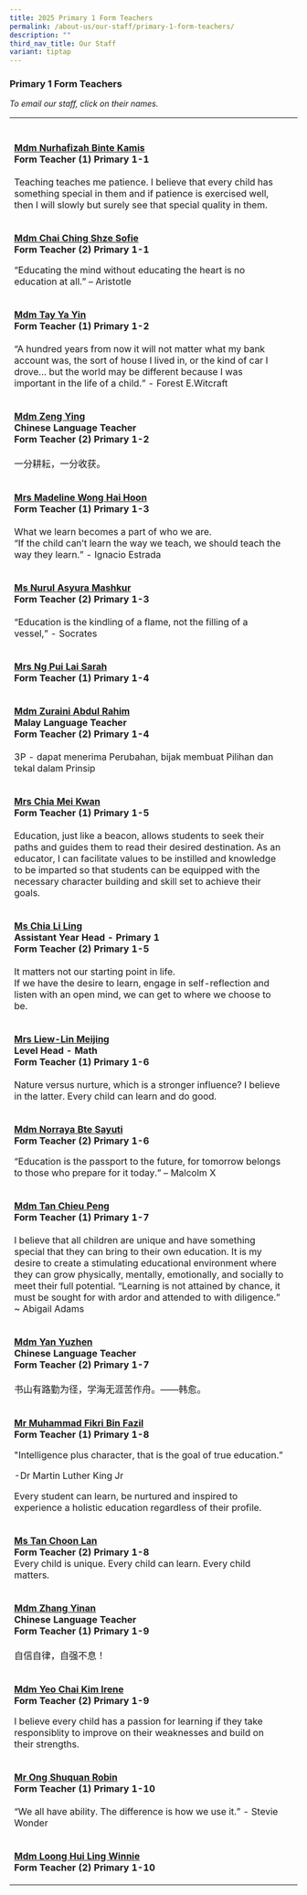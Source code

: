 ```yaml
---
title: 2025 Primary 1 Form Teachers
permalink: /about-us/our-staff/primary-1-form-teachers/
description: ""
third_nav_title: Our Staff
variant: tiptap
---
```

<h3>Primary 1 Form Teachers</h3>
<p><em>To email our staff, click on their names.</em>
</p>
<table style="minWidth: 50px">
<colgroup>
<col>
<col>
</colgroup>
<tbody>
<tr>
<th rowspan="1" colspan="1">
<p></p>
</th>
<th rowspan="1" colspan="1">
<p></p>
</th>
</tr>
<tr>
<td rowspan="1" colspan="1">
<p><strong><a href="mailto:nurhafizah_kamis@moe.edu.sg" rel="noopener noreferrer nofollow" target="_blank">Mdm Nurhafizah Binte Kamis</a></strong>
<br><strong>Form Teacher (1) Primary 1-1</strong>
<br>
<br>Teaching teaches me patience. I believe that every child has something
special in them and if patience is exercised well, then I will slowly but
surely see that special quality in them.</p>
</td>
<td rowspan="1" colspan="1">
<p></p>
</td>
</tr>
<tr>
<td rowspan="1" colspan="1">
<p><strong><a href="mailto:chai_ching_shze_sofie@moe.edu.sg" rel="noopener nofollow" target="_blank">Mdm Chai Ching Shze Sofie</a></strong>
<br><strong>Form Teacher (2) Primary 1-1</strong>
</p>
<p>“Educating the mind without educating the heart is no education at all.”
– Aristotle</p>
</td>
<td rowspan="1" colspan="1">
<p></p>
</td>
</tr>
<tr>
<td rowspan="1" colspan="1">
<p><strong><a href="mailto:tay_ya_yin@moe.edu.sg" rel="noopener noreferrer nofollow" target="_blank">Mdm Tay Ya Yin</a></strong>
<br><strong>Form Teacher (1) Primary 1-2</strong>
<br>
<br>“A hundred years from now it will not matter what my bank account was,
the sort of house I lived in, or the kind of car I drove… but the world
may be different because I was important in the life of a child.” - Forest
E.Witcraft</p>
</td>
<td rowspan="1" colspan="1">
<p></p>
</td>
</tr>
<tr>
<td rowspan="1" colspan="1">
<p><strong><a href="mailto:zeng_ying_a@moe.edu.sg" rel="noopener noreferrer nofollow" target="_blank">Mdm Zeng Ying</a></strong>
<br><strong>Chinese Language Teacher</strong>
<br><strong>Form Teacher (2) Primary 1-2</strong>
<br>
<br>一分耕耘，一分收获。</p>
</td>
<td rowspan="1" colspan="1">
<p></p>
</td>
</tr>
<tr>
<td rowspan="1" colspan="1">
<p><strong><a href="mailto:lim_hai_hoon_madeline@moe.edu.sg" rel="noopener noreferrer nofollow" target="_blank">Mrs Madeline Wong Hai Hoon</a></strong>
<br><strong>Form Teacher (1) Primary 1-3</strong>
<br>
<br>What we learn becomes a part of who we are.
<br>“If the child can’t learn the way we teach, we should teach the way they
learn.” - Ignacio Estrada</p>
</td>
<td rowspan="1" colspan="1">
<p></p>
</td>
</tr>
<tr>
<td rowspan="1" colspan="1">
<p><strong><a href="mailto:nurul_asyura_mashkur@moe.edu.sg" rel="noopener noreferrer nofollow" target="_blank">Ms Nurul Asyura Mashkur</a></strong>
<br><strong>Form Teacher (2) Primary 1-3</strong>
<br>
<br>“Education is the kindling of a flame, not the filling of a vessel,” -
Socrates</p>
</td>
<td rowspan="1" colspan="1">
<p></p>
</td>
</tr>
<tr>
<td rowspan="1" colspan="1">
<p><strong><a href="mailto:lock_pui_lai@moe.edu.sg" rel="noopener noreferrer nofollow" target="_blank">Mrs Ng Pui Lai Sarah</a></strong>
<br><strong>Form Teacher (1) Primary 1-4</strong>
</p>
</td>
<td rowspan="1" colspan="1">
<p></p>
</td>
</tr>
<tr>
<td rowspan="1" colspan="1">
<p><strong><a href="mailto:zuraini_abdul_rahim@moe.edu.sg" rel="noopener noreferrer nofollow" target="_blank">Mdm Zuraini Abdul Rahim</a></strong>
<br><strong>Malay Language Teacher<br>Form Teacher (2) Primary 1-4</strong>
<br>
<br>3P - dapat menerima Perubahan, bijak membuat Pilihan dan tekal dalam Prinsip</p>
</td>
<td rowspan="1" colspan="1">
<p></p>
</td>
</tr>
<tr>
<td rowspan="1" colspan="1">
<p><strong><a href="mailto:chan_mei_kwan@moe.edu.sg" rel="noopener noreferrer nofollow" target="_blank">Mrs Chia Mei Kwan</a></strong>
<br><strong>Form Teacher (1) Primary 1-5</strong>
<br>
<br>Education, just like a beacon, allows students to seek their paths and
guides them to read their desired destination. As an educator, I can facilitate
values to be instilled and knowledge to be imparted so that students can
be equipped with the necessary character building and skill set to achieve
their goals.</p>
</td>
<td rowspan="1" colspan="1">
<p></p>
</td>
</tr>
<tr>
<td rowspan="1" colspan="1">
<p><strong><a href="mailto:chia_li_ling@moe.edu.sg" rel="noopener noreferrer nofollow" target="_blank">Ms Chia Li Ling</a></strong>
<br><strong>Assistant Year Head - Primary 1<br>Form Teacher (2) Primary 1-5</strong>
<br>
<br>It matters not our starting point in life.
<br>If we have the desire to learn, engage in self-reflection and listen with
an open mind, we can get to where we choose to be.</p>
</td>
<td rowspan="1" colspan="1">
<p></p>
</td>
</tr>
<tr>
<td rowspan="1" colspan="1">
<p><strong><a href="mailto:lin_meijing@moe.edu.sg" rel="noopener noreferrer nofollow" target="_blank">Mrs Liew-Lin Meijing</a></strong>
<br><strong>Level Head - Math<br>Form Teacher (1) Primary 1-6</strong>
<br>
<br>Nature versus nurture, which is a stronger influence? I believe in the
latter. Every child can learn and do good.</p>
</td>
<td rowspan="1" colspan="1">
<p></p>
</td>
</tr>
<tr>
<td rowspan="1" colspan="1">
<p><strong><a href="mailto:norraya_sayuti@moe.edu.sg" rel="noopener noreferrer nofollow" target="_blank">Mdm Norraya Bte Sayuti</a></strong>
<br><strong>Form Teacher (2) Primary 1-6</strong>
</p>
<p></p>
<p>“Education is the passport to the future, for tomorrow belongs to those
who prepare for it today.” – Malcolm X</p>
</td>
<td rowspan="1" colspan="1">
<p></p>
</td>
</tr>
<tr>
<td rowspan="1" colspan="1">
<p><strong><a href="mailto:tan_chieu_peng@moe.edu.sg" rel="noopener noreferrer nofollow" target="_blank">Mdm Tan Chieu Peng</a></strong>
<br><strong>Form Teacher (1) Primary 1-7</strong>
<br>
<br>I believe that all children are unique and have something special that
they can bring to their own education. It is my desire to create a stimulating
educational environment where they can grow physically, mentally, emotionally,
and socially to meet their full potential. “Learning is not attained by
chance, it must be sought for with ardor and attended to with diligence.”
~ Abigail Adams</p>
</td>
<td rowspan="1" colspan="1">
<p></p>
</td>
</tr>
<tr>
<td rowspan="1" colspan="1">
<p><strong><a href="mailto:yan_yuzhen@moe.edu.sg" rel="noopener noreferrer nofollow" target="_blank">Mdm Yan Yuzhen</a></strong>
<br><strong>Chinese Language Teacher<br>Form Teacher (2) Primary 1-7</strong>
<br>
<br>书山有路勤为径，学海无涯苦作舟。——韩愈。</p>
</td>
<td rowspan="1" colspan="1">
<p></p>
</td>
</tr>
<tr>
<td rowspan="1" colspan="1">
<p><strong><a href="mailto:muhammad_fikri_fazil@moe.edu.sg" rel="noopener noreferrer nofollow" target="_blank">Mr Muhammad Fikri Bin Fazil</a></strong>
<br><strong>Form Teacher (1) Primary 1-8</strong>
</p>
<p>"Intelligence plus character, that is the goal of true education.”</p>
<p>-Dr Martin Luther King Jr</p>
<p></p>
<p>Every student can learn, be nurtured and inspired to experience a holistic
education regardless of their profile.</p>
</td>
<td rowspan="1" colspan="1">
<p></p>
</td>
</tr>
<tr>
<td rowspan="1" colspan="1">
<p><strong><a href="mailto:tan_choon_lan@moe.edu.sg" rel="noopener noreferrer nofollow" target="_blank">Ms Tan Choon Lan</a></strong>
<br><strong>Form Teacher (2) Primary 1-8</strong>
<br>Every child is unique. Every child can learn. Every child matters.</p>
</td>
<td rowspan="1" colspan="1">
<p></p>
</td>
</tr>
<tr>
<td rowspan="1" colspan="1">
<p><strong><a href="mailto:zhang_yinan@moe.edu.sg" rel="noopener noreferrer nofollow" target="_blank">Mdm Zhang Yinan</a></strong>
<br><strong>Chinese Language Teacher<br>Form Teacher (1) Primary 1-9</strong>
<br>
<br>自信自律，自强不息！</p>
</td>
<td rowspan="1" colspan="1">
<p></p>
</td>
</tr>
<tr>
<td rowspan="1" colspan="1">
<p><strong><a href="mailto:yeo_chai_kim_irene@moe.edu.sg" rel="noopener nofollow" target="_blank">Mdm Yeo Chai Kim Irene</a></strong>
<br><strong>Form Teacher (2) Primary 1-9</strong>
</p>
<p></p>
<p>I believe every child has a passion for learning if they take responsiblity
to improve on their weaknesses and build on their strengths.</p>
</td>
<td rowspan="1" colspan="1">
<p></p>
</td>
</tr>
<tr>
<td rowspan="1" colspan="1">
<p><strong><a href="mailto:ong_shuquan_robin@moe.edu.sg" rel="noopener noreferrer nofollow" target="_blank">Mr Ong Shuquan Robin</a></strong>
<br><strong>Form Teacher (1) Primary 1-10</strong>
<br>
<br>“We all have ability. The difference is how we use it.” - Stevie Wonder</p>
</td>
<td rowspan="1" colspan="1">
<p></p>
</td>
</tr>
<tr>
<td rowspan="1" colspan="1">
<p><strong><a href="mailto:loong_hui_ling_winnie@moe.edu.sg" rel="noopener noreferrer nofollow" target="_blank">Mdm Loong Hui Ling Winnie</a></strong>
<br><strong>Form Teacher (2) Primary 1-10</strong>
</p>
</td>
<td rowspan="1" colspan="1">
<p></p>
</td>
</tr>
</tbody>
</table>
<p></p>